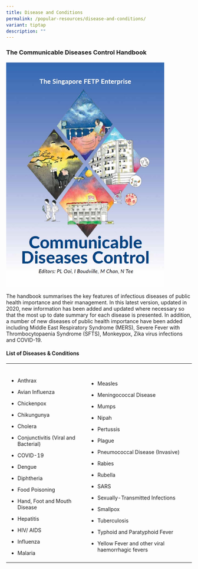 ```yaml
---
title: Disease and Conditions
permalink: /popular-resources/disease-and-conditions/
variant: tiptap
description: ""
---
```

<h3>​The Communicable Diseases Control Handbook</h3><p></p><div class="isomer-image-wrapper"><img alt="" src="/images/book_cover.png"></div><p>The handbook summarises the key features of infectious diseases of public health importance and their management. In this latest version, updated in 2020, new information has been added and updated where necessary so that the most up to date summary for each disease is presented. In addition, a number of new diseases of public health importance have been added including Middle East Respiratory Syndrome (MERS), Severe Fever with Thrombocytopaenia Syndrome (SFTS), Monkeypox, Zika virus infections and COVID-19.</p><p></p><h4>List of Diseases &amp; Conditions</h4><table><tbody><tr><th rowspan="1" colspan="1"><p></p></th><th rowspan="1" colspan="1"><p></p></th></tr><tr><td rowspan="1" colspan="1"><ul data-tight="true" class="tight"><li><p>Anthrax</p></li><li><p>Avian Influenza</p></li><li><p>Chickenpox</p></li><li><p>Chikungunya</p></li><li><p>Cholera</p></li><li><p>Conjunctivitis (Viral and Bacterial)</p></li><li><p>COVID-19</p></li><li><p>Dengue</p></li><li><p>Diphtheria</p></li><li><p>Food Poisoning</p></li><li><p>Hand, Foot and Mouth Disease</p></li><li><p>Hepatitis</p></li><li><p>HIV/ AIDS</p></li><li><p>Influenza</p></li><li><p>Malaria</p></li></ul></td><td rowspan="1" colspan="1"><ul data-tight="true" class="tight"><li><p>Measles</p></li><li><p>Meningococcal Disease</p></li><li><p>Mumps</p></li><li><p>Nipah</p></li><li><p>Pertussis</p></li><li><p>Plague</p></li><li><p>Pneumococcal Disease (Invasive)</p></li><li><p>Rabies</p></li><li><p>Rubella</p></li><li><p>SARS</p></li><li><p>Sexually-Transmitted Infections</p></li><li><p>Smallpox</p></li><li><p>Tuberculosis</p></li><li><p>Typhoid and Paratyphoid Fever</p></li><li><p>Yellow Fever and other viral haemorrhagic fevers</p></li></ul></td></tr></tbody></table><p></p>